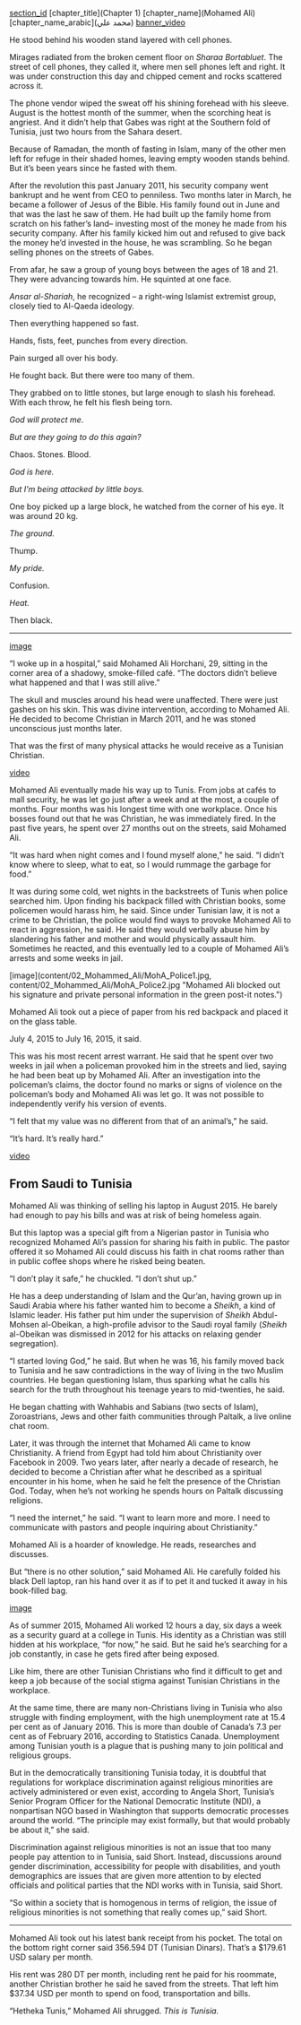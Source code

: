 [section_id](mohammed_ali)
[chapter_title](Chapter 1)
[chapter_name](Mohamed Ali)
[chapter_name_arabic](محمد علي)
[banner_video](content/02_Mohammed_Ali/video/MohamedAli_CapHeader1.mp4)

He stood behind his wooden stand layered with cell phones. 

Mirages radiated from the broken cement floor on _Sharaa Bortabluet_. The street of cell phones, they called it, where men sell phones left and right. It was under construction this day and chipped cement and rocks scattered across it. 

The phone vendor wiped the sweat off his shining forehead with his sleeve. August is the hottest month of the summer, when the scorching heat is angriest. And it didn’t help that Gabes was right at the Southern fold of Tunisia, just two hours from the Sahara desert.

Because of Ramadan, the month of fasting in Islam, many of the other men left for refuge in their shaded homes, leaving empty wooden stands behind. But it’s been years since he fasted with them.  

After the revolution this past January 2011, his security company went bankrupt and he went from CEO to penniless. Two months later in March, he became a follower of Jesus of the Bible. His family found out in June and that was the last he saw of them. He had built up the family home from scratch on his father’s land– investing most of the money he made from his security company. After his family kicked him out and refused to give back the money he’d invested in the house, he was scrambling. So he began selling phones on the streets of Gabes. 

From afar, he saw a group of young boys between the ages of 18 and 21. They were advancing towards him. He squinted at one face. 

_Ansar al-Shariah_, he recognized – a right-wing Islamist extremist group, closely tied to Al-Qaeda ideology. 

Then everything happened so fast. 

Hands, fists, feet, punches from every direction. 

Pain surged all over his body. 

He fought back. But there were too many of them. 

They grabbed on to little stones, but large enough to slash his forehead. With each throw, he felt his flesh being torn. 

_God will protect me_.  

_But are they going to do this again?_ 

Chaos. Stones. Blood. 

_God is here._ 

_But I’m being attacked by little boys._

One boy picked up a large block, he watched from the corner of his eye. It was around 20 kg. 

_The ground._

Thump.

_My pride._

Confusion.

_Heat._

Then black.

---

[image](content/02_Mohammed_Ali/MohA_IMG1.jpg " ")

“I woke up in a hospital,” said Mohamed Ali Horchani, 29, sitting in the corner area of a shadowy, smoke-filled café. “The doctors didn’t believe what happened and that I was still alive.” 

The skull and muscles around his head were unaffected. There were just gashes on his skin. This was divine intervention, according to Mohamed Ali. He decided to become Christian in March 2011, and he was stoned unconscious just months later.

That was the first of many physical attacks he would receive as a Tunisian Christian. 

[video](content/02_Mohammed_Ali/video/Mohamedali_graphics.mp4 " ")

Mohamed Ali eventually made his way up to Tunis. From jobs at cafés to mall security, he was let go just after a week and at the most, a couple of months. Four months was his longest time with one workplace. Once his bosses found out that he was Christian, he was immediately fired. In the past five years, he spent over 27 months out on the streets, said Mohamed Ali. 

“It was hard when night comes and I found myself alone,” he said. “I didn’t know where to sleep, what to eat, so I would rummage the garbage for food.” 

It was during some cold, wet nights in the backstreets of Tunis when police searched him. Upon finding his backpack filled with Christian books, some policemen would harass him, he said. Since under Tunisian law, it is not a crime to be Christian, the police would find ways to provoke Mohamed Ali to react in aggression, he said. He said they would verbally abuse him by slandering his father and mother and would physically assault him. Sometimes he reacted, and this eventually led to a couple of Mohamed Ali’s arrests and some weeks in jail. 


[image](content/02_Mohammed_Ali/MohA_Police1.jpg, content/02_Mohammed_Ali/MohA_Police2.jpg "Mohamed Ali blocked out his signature and private personal information in the green post-it notes.")

Mohamed Ali took out a piece of paper from his red backpack and placed it on the glass table. 

July 4, 2015 to July 16, 2015, it said.  

This was his most recent arrest warrant. He said that he spent over two weeks in jail when a policeman provoked him in the streets and lied, saying he had been beat up by Mohamed Ali. After an investigation into the policeman’s claims, the doctor found no marks or signs of violence on the policeman’s body and Mohamed Ali was let go. It was not possible to independently verify his version of events.

“I felt that my value was no different from that of an animal’s,” he said. 

“It’s hard. It’s really hard.” 

[video](content/02_Mohammed_Ali/video/MohamedAli_Video1.mp4 " ")

## From Saudi to Tunisia 

Mohamed Ali was thinking of selling his laptop in August 2015. He barely had enough to pay his bills and was at risk of being homeless again. 

But this laptop was a special gift from a Nigerian pastor in Tunisia who recognized Mohamed Ali’s passion for sharing his faith in public. The pastor offered it so Mohamed Ali could discuss his faith in chat rooms rather than in public coffee shops where he risked being beaten. 

“I don’t play it safe,” he chuckled. “I don’t shut up.” 

He has a deep understanding of Islam and the Qur’an, having grown up in Saudi Arabia where his father wanted him to become a _Sheikh_, a kind of Islamic leader. His father put him under the supervision of _Sheikh_ Abdul-Mohsen al-Obeikan, a high-profile advisor to the Saudi royal family (_Sheikh_ al-Obeikan was dismissed in 2012 for his attacks on relaxing gender segregation). 

“I started loving God,” he said.  But when he was 16, his family moved back to Tunisia and he saw contradictions in the way of living in the two Muslim countries. He began questioning Islam, thus sparking what he calls his search for the truth throughout his teenage years to mid-twenties, he said. 

He began chatting with Wahhabis and Sabians (two sects of Islam), Zoroastrians, Jews and other faith communities through Paltalk, a live online chat room.  

Later, it was through the internet that Mohamed Ali came to know Christianity. A friend from Egypt had told him about Christianity over Facebook in 2009.  Two years later, after nearly a decade of research, he decided to become a Christian after what he described as a spiritual encounter in his home, when he said he felt the presence of the Christian God. Today, when he’s not working he spends hours on Paltalk discussing religions. 

“I need the internet,” he said. “I want to learn more and more. I need to communicate with pastors and people inquiring about Christianity.” 

Mohamed Ali is a hoarder of knowledge. He reads, researches and discusses. 

But “there is no other solution,” said Mohamed Ali. He carefully folded his black Dell laptop, ran his hand over it as if to pet it and tucked it away in his book-filled bag.

[image](content/02_Mohammed_Ali/MohA_Bag1.jpg " ")

As of summer 2015, Mohamed Ali worked 12 hours a day, six days a week as a security guard at a college in Tunis. His identity as a Christian was still hidden at his workplace, “for now,” he said. But he said he’s searching for a job constantly, in case he gets fired after being exposed. 

Like him, there are other Tunisian Christians who find it difficult to get and keep a job because of the social stigma against Tunisian Christians in the workplace. 

At the same time, there are many non-Christians living in Tunisia who also struggle with finding employment, with the high unemployment rate at 15.4 per cent as of January 2016. This is more than double of Canada’s 7.3 per cent as of February 2016, according to Statistics Canada. Unemployment among Tunisian youth is a plague that is pushing many to join political and religious groups. 

But in the democratically transitioning Tunisia today, it is doubtful that regulations for workplace discrimination against religious minorities are actively administered or even exist, according to Angela Short, Tunisia’s Senior Program Officer for the National Democratic Institute (NDI), a nonpartisan NGO based in Washington that supports democratic processes around the world. “The principle may exist formally, but that would probably be about it,” she said. 

Discrimination against religious minorities is not an issue that too many people pay attention to in Tunisia, said Short. Instead, discussions around gender discrimination, accessibility for people with disabilities, and youth demographics are issues that are given more attention to by elected officials and political parties that the NDI works with in Tunisia, said Short. 

“So within a society that is homogenous in terms of religion, the issue of religious minorities is not something that really comes up,” said Short.

---

Mohamed Ali took out his latest bank receipt from his pocket. The total on the bottom right corner said 356.594 DT (Tunisian Dinars). That’s a $179.61 USD salary per month.  

His rent was 280 DT per month, including rent he paid for his roommate, another Christian brother he said he saved from the streets. That left him $37.34 USD per month to spend on food, transportation and bills. 

“Hetheka Tunis,” Mohamed Ali shrugged. _This is Tunisia._


